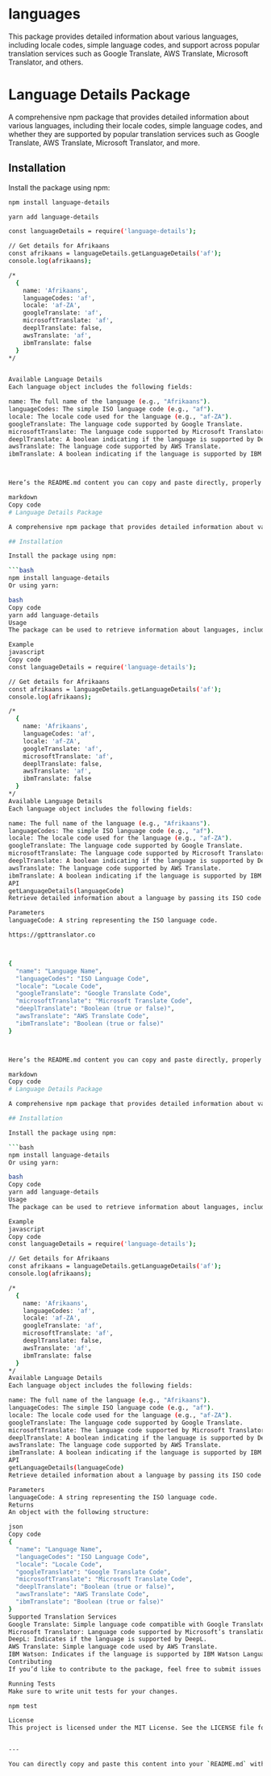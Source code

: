 # languages

This package provides detailed information about various languages, including locale codes, simple language codes, and support across popular translation services such as Google Translate, AWS Translate, Microsoft Translator, and others.

# Language Details Package

A comprehensive npm package that provides detailed information about various languages, including their locale codes, simple language codes, and whether they are supported by popular translation services such as Google Translate, AWS Translate, Microsoft Translator, and more.

## Installation

Install the package using npm:

````bash
npm install language-details

yarn add language-details

const languageDetails = require('language-details');

// Get details for Afrikaans
const afrikaans = languageDetails.getLanguageDetails('af');
console.log(afrikaans);

/*
  {
    name: 'Afrikaans',
    languageCodes: 'af',
    locale: 'af-ZA',
    googleTranslate: 'af',
    microsoftTranslate: 'af',
    deeplTranslate: false,
    awsTranslate: 'af',
    ibmTranslate: false
  }
*/


Available Language Details
Each language object includes the following fields:

name: The full name of the language (e.g., "Afrikaans").
languageCodes: The simple ISO language code (e.g., "af").
locale: The locale code used for the language (e.g., "af-ZA").
googleTranslate: The language code supported by Google Translate.
microsoftTranslate: The language code supported by Microsoft Translator.
deeplTranslate: A boolean indicating if the language is supported by DeepL.
awsTranslate: The language code supported by AWS Translate.
ibmTranslate: A boolean indicating if the language is supported by IBM Watson Language Translator.



Here’s the README.md content you can copy and paste directly, properly formatted for Markdown:

markdown
Copy code
# Language Details Package

A comprehensive npm package that provides detailed information about various languages, including their locale codes, simple language codes, and whether they are supported by popular translation services such as Google Translate, AWS Translate, Microsoft Translator, and more.

## Installation

Install the package using npm:

```bash
npm install language-details
Or using yarn:

bash
Copy code
yarn add language-details
Usage
The package can be used to retrieve information about languages, including their simple ISO code, locale code, and compatibility with different translation services.

Example
javascript
Copy code
const languageDetails = require('language-details');

// Get details for Afrikaans
const afrikaans = languageDetails.getLanguageDetails('af');
console.log(afrikaans);

/*
  {
    name: 'Afrikaans',
    languageCodes: 'af',
    locale: 'af-ZA',
    googleTranslate: 'af',
    microsoftTranslate: 'af',
    deeplTranslate: false,
    awsTranslate: 'af',
    ibmTranslate: false
  }
*/
Available Language Details
Each language object includes the following fields:

name: The full name of the language (e.g., "Afrikaans").
languageCodes: The simple ISO language code (e.g., "af").
locale: The locale code used for the language (e.g., "af-ZA").
googleTranslate: The language code supported by Google Translate.
microsoftTranslate: The language code supported by Microsoft Translator.
deeplTranslate: A boolean indicating if the language is supported by DeepL.
awsTranslate: The language code supported by AWS Translate.
ibmTranslate: A boolean indicating if the language is supported by IBM Watson Language Translator.
API
getLanguageDetails(languageCode)
Retrieve detailed information about a language by passing its ISO code (e.g., "af" for Afrikaans).

Parameters
languageCode: A string representing the ISO language code.

https://gpttranslator.co



{
  "name": "Language Name",
  "languageCodes": "ISO Language Code",
  "locale": "Locale Code",
  "googleTranslate": "Google Translate Code",
  "microsoftTranslate": "Microsoft Translate Code",
  "deeplTranslate": "Boolean (true or false)",
  "awsTranslate": "AWS Translate Code",
  "ibmTranslate": "Boolean (true or false)"
}



Here’s the README.md content you can copy and paste directly, properly formatted for Markdown:

markdown
Copy code
# Language Details Package

A comprehensive npm package that provides detailed information about various languages, including their locale codes, simple language codes, and whether they are supported by popular translation services such as Google Translate, AWS Translate, Microsoft Translator, and more.

## Installation

Install the package using npm:

```bash
npm install language-details
Or using yarn:

bash
Copy code
yarn add language-details
Usage
The package can be used to retrieve information about languages, including their simple ISO code, locale code, and compatibility with different translation services.

Example
javascript
Copy code
const languageDetails = require('language-details');

// Get details for Afrikaans
const afrikaans = languageDetails.getLanguageDetails('af');
console.log(afrikaans);

/*
  {
    name: 'Afrikaans',
    languageCodes: 'af',
    locale: 'af-ZA',
    googleTranslate: 'af',
    microsoftTranslate: 'af',
    deeplTranslate: false,
    awsTranslate: 'af',
    ibmTranslate: false
  }
*/
Available Language Details
Each language object includes the following fields:

name: The full name of the language (e.g., "Afrikaans").
languageCodes: The simple ISO language code (e.g., "af").
locale: The locale code used for the language (e.g., "af-ZA").
googleTranslate: The language code supported by Google Translate.
microsoftTranslate: The language code supported by Microsoft Translator.
deeplTranslate: A boolean indicating if the language is supported by DeepL.
awsTranslate: The language code supported by AWS Translate.
ibmTranslate: A boolean indicating if the language is supported by IBM Watson Language Translator.
API
getLanguageDetails(languageCode)
Retrieve detailed information about a language by passing its ISO code (e.g., "af" for Afrikaans).

Parameters
languageCode: A string representing the ISO language code.
Returns
An object with the following structure:

json
Copy code
{
  "name": "Language Name",
  "languageCodes": "ISO Language Code",
  "locale": "Locale Code",
  "googleTranslate": "Google Translate Code",
  "microsoftTranslate": "Microsoft Translate Code",
  "deeplTranslate": "Boolean (true or false)",
  "awsTranslate": "AWS Translate Code",
  "ibmTranslate": "Boolean (true or false)"
}
Supported Translation Services
Google Translate: Simple language code compatible with Google Translate.
Microsoft Translator: Language code supported by Microsoft’s translation services.
DeepL: Indicates if the language is supported by DeepL.
AWS Translate: Simple language code used by AWS Translate.
IBM Watson: Indicates if the language is supported by IBM Watson Language Translator.
Contributing
If you’d like to contribute to the package, feel free to submit issues or pull requests on the GitHub repository.

Running Tests
Make sure to write unit tests for your changes.

npm test

License
This project is licensed under the MIT License. See the LICENSE file for details.


---

You can directly copy and paste this content into your `README.md` without further formatting adjustments.


````
